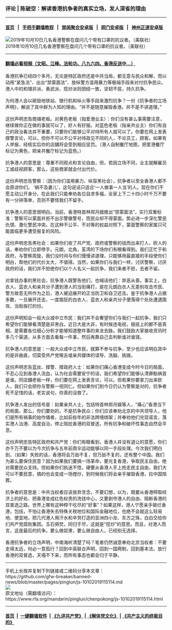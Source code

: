### 评论 | 陈破空：解读香港抗争者的真实立场，发人深省的理由
------------------------

#### [首页](https://github.com/gfw-breaker/banned-news/blob/master/README.md) &nbsp;&nbsp;|&nbsp;&nbsp; [手把手翻墙教程](https://github.com/gfw-breaker/guides/wiki) &nbsp;&nbsp;|&nbsp;&nbsp; [禁闻聚合安卓版](https://github.com/gfw-breaker/bn-android) &nbsp;&nbsp;|&nbsp;&nbsp; [网门安卓版](https://github.com/oGate2/oGate) &nbsp;&nbsp;|&nbsp;&nbsp; [神州正道安卓版](https://github.com/SzzdOgate/update) 



<div id="headerimg">
 <img alt="2019年10月10日几名香港警察在盘问几个带有口罩的抗议者。（美联社）" src="https://www.rfa.org/mandarin/pinglun/chenpokong/js-10102019115114.html/AP_19283495292020.jpg/@@images/6342b0e1-4c29-439f-b02d-aee7e66946f4.jpeg" title="2019年10月10日几名香港警察在盘问几个带有口罩的抗议者。（美联社）"/>
 <div id="headerimgcontents">
  <div id="headerimgcaption">
   <span>
    2019年10月10日几名香港警察在盘问几个带有口罩的抗议者。（美联社）
   </span>
   <!-- zoomattribute -->
  </div>
  <!-- headerimgcaption -->
 </div>
 <!-- headerimagecontents -->
</div>

<hr/>


#### [翻墙必看视频（文昭、江峰、法轮功、八九六四、香港反送中...）](https://github.com/gfw-breaker/banned-news/blob/master/pages/links.md)

<div id="storytext">
 <div>
  <div class="slot_header">
  </div>
 </div>
 <p>
  香港抗争已经四个多月，无论是特区政府还是中共当局，都无意与民众和解，而以动用“紧急法”、出台“禁蒙面法”、放纵警方滥用暴力等极端手段来对付抗争民众。港人中的和理非派、勇武派、揽炒派则团结一致，坚韧不拔，持久抗争。
  <br/>
  <br/>
  为何港人会以砸毁地铁站、银行机和纵火等手段来激烈抗争？一份《抗争者的立场声明》，解说了其中鲜为人知的理由。“并不是随意摧毁香港。并不是不讲道理。”
  <br/>
  <br/>
  这份声明忠告商铺老板。对黄色老板（指爱港业主）：你们没有甚么事需要注意，继续做你正在做的事就可以了，好人有好报。对蓝色老板（指亲共业主）你们有自己的政治看法并不重要，只要你们能够公平对待所有人就可以了。你要在网上发表撑警言论，可以，但你不可以不公平对待政见不同的人，不论员工，顾客。如果有人举报，经核实后你的店舖将会受到相应惩罚。（港人自制餐厅地图，把爱港餐厅标记为黄色，把亲共餐厅标记为蓝色。）
  <br/>
  <br/>
  抗争港人的意思是：尊重不同观点和言论自由，但，若因立场不同，业主就解雇员工或歧视顾客，那么，这些商家就会付出代价。
  <br/>
  <br/>
  这份声明忠告警察：（因为你们滥用暴力、纵容黑社会），抗争者以至全香港人都不会原谅你们。 ‘祸不及妻儿’，这句说话只适合‘一人做事一人当’的人。现在你们不愿主动公开身分，在此我们只能奉劝各位自求多福，全家上下二十四小时千万不要有一分钟落单，否则不要怪我们不留手。
  <br/>
  <br/>
  抗争港人的意思很明白。当前，香港特首林郑月娥推出“禁蒙面法”，实行双重标准：警察可以蒙面并拒不出示警徽警号，而民众却不得蒙面。势必进一步深化警民仇恨、激化警民冲突。在这种不公平、不对等的权益对照下，蒙面警察的家属只可能面临更多遭受报复的风险。
  <br/>
  <br/>
  这份声明忠告黑社会：如果你们收了共产党、政府或警察的钱而出来打人、砍人的话，奉劝你们立即停手。元朗，北角，荃湾的下场你们有眼看得到。我们正忙于和政府，与警察周旋，我们没时间与你们慢慢讲道理，只能够用最直接的手段使你们明白，帮他们的代价太大，不值得。当然，如果你们与我们一样，讨厌警察，讨厌政府的话，我们并不拒绝你们以个人名义一起抗争，我们来者不拒，去者不留。
  <br/>
  <br/>
  对拿钱办事的黑社会，抗争港人既警告他们，也喊话他们：弃恶从善。事实上，白衣人、蓝衣人和亲共分子遭到港人的当街痛打，是在元朗白衣人无差别攻击市民、警方故意无所作为之后，港人被迫展开的正当防卫和自卫还击。鉴于抗争港人占据多数，一旦展开还击，一度猖狂的白衣人、蓝衣人和亲共分子便落得个处处遭遇围攻、当街挨打的份。
  <br/>
  <br/>
  这份声明知会一般大众或中立市民：我们并不会奢望你们与我们一起抗争，我们只希望你们能够看清楚是非黑白。近日大是大非，有时候连电视，报纸上的都不是真相，是需要各位细心分析才能够知道整件事的来龙去脉。我们鼓励大家接收资讯时多几个渠道，从多方面去看每一件事，然后再靠自己去判断谁对谁错。
  <br/>
  <br/>
  抗争港人的意思是：一般大众或中立市民，就算不参与抗争，至少也应该明白其中的是非曲直，切莫受共产党喉舌或亲共媒体的误导、洗脑、挑拨。
  <br/>
  <br/>
  这份声明忠告蓝丝、撑警、撑政府人士：如果你们痛心香港变成今时今日的局面，不忍心见到香港人流血，认为社会需要安宁的话，我们希望你们能够认清罪魁祸首是谁。同店舖老板一样，你们要在网上发表言论，可以。但若果你要拿刀出来砍人，我们只会把你与警察一视同仁。但如果你们到今日仍认为警察是对的，抗争者死不足惜的话，老实说句，你真的没救了。
  <br/>
  <br/>
  抗争港人发出的信号是：如果亲共人士，包括特首林郑月娥等人，“痛心”香港当下的局面，那么，你们要劝的，不是抗争民众；你们应该奉劝北京的中共领导人，他们是所有祸事的始作俑者，比如前些年的非法跨境绑架；并奉劝他们兑现诺言，落实港人治港、高度自治，停止阻扰香港的双普选，所有抗争和破坏性事态自然会平息。
  <br/>
  <br/>
  这份声明忠告特区政府和共产党：你们有眼看到，香港人并没有退让的意愿，你们亦千万不要以为今次抗争与五年前雨伞运动能够以同一手段处理。今次我们明白到，（如果）失败的话，香港将会万劫不复，但万劫不复的，还有整个中国。我们为甚么要保住民意？因为如果我们要搞一场革命，要光复香港，争取民主自由，绝对需要民众支持。但如果你们执迷不悟，硬要从香港人手上抢走民主自由，我们大可以不要民意，搞的也会变成一场搅炒，到时候我们将会亲手摧毁香港，拉中国陪葬。
  <br/>
  <br/>
  抗争者的意思是：中共当权者应该放弃贪念，不要幻想，以为，既要从香港榨取经济上的好处、把香港变成红色权贵的洗钱中心，又要剥夺港人的自由、阻断香港的双普选之路。世界上哪有这种榨干吃尽的“好事”？如果这样，港人宁愿亲手砸烂香港，包括，不怕让香港失去特殊关税地位和国际金融地位，也绝不会就这么轻易地、便宜地，把几代港人用汗水和辛劳打造的亚洲四小龙、东方之珠，白白交给你们共产党腐败集团。玉石俱焚，同归于尽，这就是“揽炒”的意思。而且，对港人而言，这是最后的抗争。要么做奴隶，要么做自由人，已经别无选择。
  <br/>
  <br/>
  香港抗争者的立场声明，中南海听清楚了吗？笔者仍然诚意奉劝北京当权者：不要走得太远，何必一意孤行？回到中英联合声明，回到一国两制，回到基本法，放行香港的双普选，天塌不下来，而所有事态也都会归于平静。
 </p>
</div>

<hr/>
手机上长按并复制下列链接或二维码分享本文章：<br/>
https://github.com/gfw-breaker/banned-news/blob/master/pages/pinglun/js-10102019115114.md <br/>
<a href='https://github.com/gfw-breaker/banned-news/blob/master/pages/pinglun/js-10102019115114.md'><img src='https://github.com/gfw-breaker/banned-news/blob/master/pages/pinglun/js-10102019115114.md.png'/></a> <br/>
原文地址（需翻墙访问）：https://www.rfa.org/mandarin/pinglun/chenpokong/js-10102019115114.html


------------------------
#### [首页](https://github.com/gfw-breaker/banned-news/blob/master/README.md) &nbsp;|&nbsp; [一键翻墙软件](https://github.com/gfw-breaker/nogfw/blob/master/README.md) &nbsp;| [《九评共产党》](https://github.com/gfw-breaker/9ping.md/blob/master/README.md#九评之一评共产党是什么) | [《解体党文化》](https://github.com/gfw-breaker/jtdwh.md/blob/master/README.md) | [《共产主义的终极目的》](https://github.com/gfw-breaker/gczydzjmd.md/blob/master/README.md)


<img src='http://gfw-breaker.win/banned-news/pages/pinglun/js-10102019115114.md' width='0px' height='0px'/>